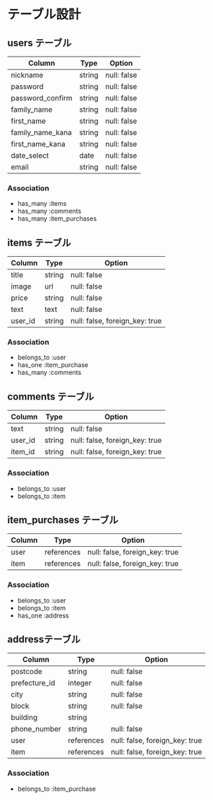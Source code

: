 # テーブル設計

## users テーブル

| Column           | Type   | Option      |
| ---------------- | ------ | ----------- |
| nickname         | string | null: false |
| password         | string | null: false |
| password_confirm | string | null: false |
| family_name      | string | null: false |
| first_name       | string | null: false |
| family_name_kana | string | null: false |
| first_name_kana  | string | null: false |
| date_select      | date   | null: false |
| email            | string | null: false |

### Association

- has_many :items
- has_many :comments
- has_many :item_purchases

## items テーブル

| Column            | Type   | Option                         |
| ----------------- | ------ | ------------------------------ |
| title             | string | null: false                    |
| image             | url    | null: false                    |
| price             | string | null: false                    |
| text              | text   | null: false                    |
| user_id           | string | null: false, foreign_key: true |

### Association

- belongs_to :user
- has_one :item_purchase
- has_many :comments


## comments テーブル

| Column  | Type   | Option                         |
| ------- | ------ | ------------------------------ |
| text    | string | null: false                    |
| user_id | string | null: false, foreign_key: true |
| item_id | string | null: false, foreign_key: true |

### Association

- belongs_to :user
- belongs_to :item

## item_purchases テーブル

| Column | Type       | Option                         |
| ------ | ---------- | ------------------------------ |
| user   | references | null: false, foreign_key: true |
| item   | references | null: false, foreign_key: true |

### Association

- belongs_to :user
- belongs_to :item
- has_one :address

## addressテーブル

| Column        | Type       | Option                         |
| ------------- | ---------- | ------------------------------ |
| postcode      | string     | null: false                    |
| prefecture_id | integer    | null: false                    |
| city          | string     | null: false                    |
| block         | string     | null: false                    |
| building      | string     |                                |
| phone_number  | string     | null: false                    |
| user          | references | null: false, foreign_key: true |
| item          | references | null: false, foreign_key: true |

### Association

- belongs_to :item_purchase
